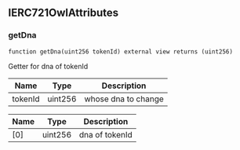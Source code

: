 ## IERC721OwlAttributes

### getDna

```solidity
function getDna(uint256 tokenId) external view returns (uint256)
```

Getter for dna of tokenId

| Name | Type | Description |
| ---- | ---- | ----------- |
| tokenId | uint256 | whose dna to change |

| Name | Type | Description |
| ---- | ---- | ----------- |
| [0] | uint256 | dna of tokenId |

